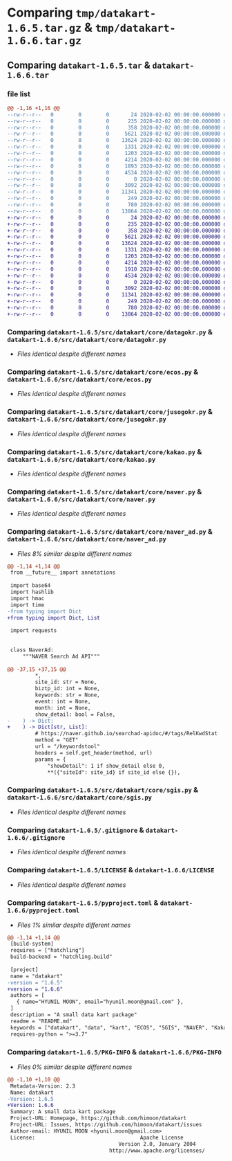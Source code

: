 # Comparing `tmp/datakart-1.6.5.tar.gz` & `tmp/datakart-1.6.6.tar.gz`

## Comparing `datakart-1.6.5.tar` & `datakart-1.6.6.tar`

### file list

```diff
@@ -1,16 +1,16 @@
--rw-r--r--   0        0        0       24 2020-02-02 00:00:00.000000 datakart-1.6.5/requirements.txt
--rw-r--r--   0        0        0      235 2020-02-02 00:00:00.000000 datakart-1.6.5/.vscode/settings.json
--rw-r--r--   0        0        0      358 2020-02-02 00:00:00.000000 datakart-1.6.5/src/datakart/__init__.py
--rw-r--r--   0        0        0     5621 2020-02-02 00:00:00.000000 datakart-1.6.5/src/datakart/core/datagokr.py
--rw-r--r--   0        0        0    13624 2020-02-02 00:00:00.000000 datakart-1.6.5/src/datakart/core/ecos.py
--rw-r--r--   0        0        0     1331 2020-02-02 00:00:00.000000 datakart-1.6.5/src/datakart/core/jusogokr.py
--rw-r--r--   0        0        0     1203 2020-02-02 00:00:00.000000 datakart-1.6.5/src/datakart/core/kakao.py
--rw-r--r--   0        0        0     4214 2020-02-02 00:00:00.000000 datakart-1.6.5/src/datakart/core/naver.py
--rw-r--r--   0        0        0     1893 2020-02-02 00:00:00.000000 datakart-1.6.5/src/datakart/core/naver_ad.py
--rw-r--r--   0        0        0     4534 2020-02-02 00:00:00.000000 datakart-1.6.5/src/datakart/core/sgis.py
--rw-r--r--   0        0        0        0 2020-02-02 00:00:00.000000 datakart-1.6.5/tests/__init__.py
--rw-r--r--   0        0        0     3092 2020-02-02 00:00:00.000000 datakart-1.6.5/.gitignore
--rw-r--r--   0        0        0    11341 2020-02-02 00:00:00.000000 datakart-1.6.5/LICENSE
--rw-r--r--   0        0        0      249 2020-02-02 00:00:00.000000 datakart-1.6.5/README.md
--rw-r--r--   0        0        0      780 2020-02-02 00:00:00.000000 datakart-1.6.5/pyproject.toml
--rw-r--r--   0        0        0    13864 2020-02-02 00:00:00.000000 datakart-1.6.5/PKG-INFO
+-rw-r--r--   0        0        0       24 2020-02-02 00:00:00.000000 datakart-1.6.6/requirements.txt
+-rw-r--r--   0        0        0      235 2020-02-02 00:00:00.000000 datakart-1.6.6/.vscode/settings.json
+-rw-r--r--   0        0        0      358 2020-02-02 00:00:00.000000 datakart-1.6.6/src/datakart/__init__.py
+-rw-r--r--   0        0        0     5621 2020-02-02 00:00:00.000000 datakart-1.6.6/src/datakart/core/datagokr.py
+-rw-r--r--   0        0        0    13624 2020-02-02 00:00:00.000000 datakart-1.6.6/src/datakart/core/ecos.py
+-rw-r--r--   0        0        0     1331 2020-02-02 00:00:00.000000 datakart-1.6.6/src/datakart/core/jusogokr.py
+-rw-r--r--   0        0        0     1203 2020-02-02 00:00:00.000000 datakart-1.6.6/src/datakart/core/kakao.py
+-rw-r--r--   0        0        0     4214 2020-02-02 00:00:00.000000 datakart-1.6.6/src/datakart/core/naver.py
+-rw-r--r--   0        0        0     1910 2020-02-02 00:00:00.000000 datakart-1.6.6/src/datakart/core/naver_ad.py
+-rw-r--r--   0        0        0     4534 2020-02-02 00:00:00.000000 datakart-1.6.6/src/datakart/core/sgis.py
+-rw-r--r--   0        0        0        0 2020-02-02 00:00:00.000000 datakart-1.6.6/tests/__init__.py
+-rw-r--r--   0        0        0     3092 2020-02-02 00:00:00.000000 datakart-1.6.6/.gitignore
+-rw-r--r--   0        0        0    11341 2020-02-02 00:00:00.000000 datakart-1.6.6/LICENSE
+-rw-r--r--   0        0        0      249 2020-02-02 00:00:00.000000 datakart-1.6.6/README.md
+-rw-r--r--   0        0        0      780 2020-02-02 00:00:00.000000 datakart-1.6.6/pyproject.toml
+-rw-r--r--   0        0        0    13864 2020-02-02 00:00:00.000000 datakart-1.6.6/PKG-INFO
```

### Comparing `datakart-1.6.5/src/datakart/core/datagokr.py` & `datakart-1.6.6/src/datakart/core/datagokr.py`

 * *Files identical despite different names*

### Comparing `datakart-1.6.5/src/datakart/core/ecos.py` & `datakart-1.6.6/src/datakart/core/ecos.py`

 * *Files identical despite different names*

### Comparing `datakart-1.6.5/src/datakart/core/jusogokr.py` & `datakart-1.6.6/src/datakart/core/jusogokr.py`

 * *Files identical despite different names*

### Comparing `datakart-1.6.5/src/datakart/core/kakao.py` & `datakart-1.6.6/src/datakart/core/kakao.py`

 * *Files identical despite different names*

### Comparing `datakart-1.6.5/src/datakart/core/naver.py` & `datakart-1.6.6/src/datakart/core/naver.py`

 * *Files identical despite different names*

### Comparing `datakart-1.6.5/src/datakart/core/naver_ad.py` & `datakart-1.6.6/src/datakart/core/naver_ad.py`

 * *Files 8% similar despite different names*

```diff
@@ -1,14 +1,14 @@
 from __future__ import annotations
 
 import base64
 import hashlib
 import hmac
 import time
-from typing import Dict
+from typing import Dict, List
 
 import requests
 
 
 class NaverAd:
     """NAVER Search Ad API"""
 
@@ -37,15 +37,15 @@
         *,
         site_id: str = None,
         biztp_id: int = None,
         keywords: str = None,
         event: int = None,
         month: int = None,
         show_detail: bool = False,
-    ) -> Dict:
+    ) -> Dict[str, List]:
         # https://naver.github.io/searchad-apidoc/#/tags/RelKwdStat
         method = "GET"
         url = "/keywordstool"
         headers = self.get_header(method, url)
         params = {
             "showDetail": 1 if show_detail else 0,
             **({"siteId": site_id} if site_id else {}),
```

### Comparing `datakart-1.6.5/src/datakart/core/sgis.py` & `datakart-1.6.6/src/datakart/core/sgis.py`

 * *Files identical despite different names*

### Comparing `datakart-1.6.5/.gitignore` & `datakart-1.6.6/.gitignore`

 * *Files identical despite different names*

### Comparing `datakart-1.6.5/LICENSE` & `datakart-1.6.6/LICENSE`

 * *Files identical despite different names*

### Comparing `datakart-1.6.5/pyproject.toml` & `datakart-1.6.6/pyproject.toml`

 * *Files 1% similar despite different names*

```diff
@@ -1,14 +1,14 @@
 [build-system]
 requires = ["hatchling"]
 build-backend = "hatchling.build"
 
 [project]
 name = "datakart"
-version = "1.6.5"
+version = "1.6.6"
 authors = [
   { name="HYUNIL MOON", email="hyunil.moon@gmail.com" },
 ]
 description = "A small data kart package"
 readme = "README.md"
 keywords = ["datakart", "data", "kart", "ECOS", "SGIS", "NAVER", "Kakao", "K-data", "ecos.bok.or.kr", "data.go.kr", "kostat.go.kr", "juso.go.kr"]
 requires-python = ">=3.7"
```

### Comparing `datakart-1.6.5/PKG-INFO` & `datakart-1.6.6/PKG-INFO`

 * *Files 0% similar despite different names*

```diff
@@ -1,10 +1,10 @@
 Metadata-Version: 2.3
 Name: datakart
-Version: 1.6.5
+Version: 1.6.6
 Summary: A small data kart package
 Project-URL: Homepage, https://github.com/himoon/datakart
 Project-URL: Issues, https://github.com/himoon/datakart/issues
 Author-email: HYUNIL MOON <hyunil.moon@gmail.com>
 License:                                  Apache License
                                    Version 2.0, January 2004
                                 http://www.apache.org/licenses/
```

